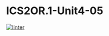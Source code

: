 # ICS2OR.1-Unit4-05
[![linter](https://github.com/Huzaifa-Khalid2/ICS2OR.1-Unit4-05/workflows/linter/badge.svg)](https://github.com/marketplace/actions/super-linter)  
